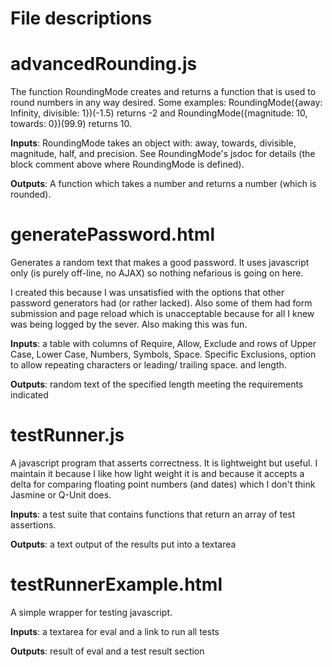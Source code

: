 File descriptions
=================
# advancedRounding.js
The function RoundingMode creates and returns a function that is used to round numbers in any way desired.
Some examples: RoundingMode({away: Infinity, divisible: 1})(-1.5) returns -2 and RoundingMode({magnitude: 10, towards: 0})(99.9) returns 10.

**Inputs**: RoundingMode takes an object with: away, towards, divisible, magnitude, half, and precision.
See RoundingMode's jsdoc for details (the block comment above where RoundingMode is defined).

**Outputs**: A function which takes a number and returns a number (which is rounded).


# generatePassword.html
Generates a random text that makes a good password. It uses javascript only (is purely off-line, no AJAX) so nothing nefarious is going on here.

I created this because I was unsatisfied with the options that other password generators had (or rather lacked).
Also some of them had form submission and page reload which is unacceptable because for all I knew was
being logged by the sever. Also making this was fun.

**Inputs**: a table with columns of Require, Allow, Exclude and rows of Upper Case, Lower Case, Numbers, Symbols,
Space. Specific Exclusions, option to allow repeating characters or leading/ trailing space. and length.

**Outputs**: random text of the specified length meeting the requirements indicated


# testRunner.js
A javascript program that asserts correctness. It is lightweight but useful. I maintain it because I like how light weight it is
and because it accepts a delta for comparing floating point numbers (and dates) which I don't think Jasmine or Q-Unit does.

**Inputs**: a test suite that contains functions that return an array of test assertions.

**Outputs**: a text output of the results put into a textarea


# testRunnerExample.html
A simple wrapper for testing javascript.

**Inputs**: a textarea for eval and a link to run all tests

**Outputs**: result of eval and a test result section
